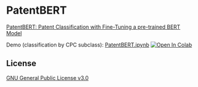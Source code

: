 # PatentBERT
 
[PatentBERT: Patent Classification with Fine-Tuning a pre-trained BERT Model](https://doi.org/10.1016/j.wpi.2020.101965)

Demo (classification by CPC subclass): [PatentBERT.ipynb](https://github.com/jiehsheng/PatentBERT/blob/master/PatentBERT.ipynb)  [![Open In Colab](https://colab.research.google.com/assets/colab-badge.svg)](https://colab.research.google.com/github/jiehsheng/PatentBERT/blob/master/PatentBERT.ipynb)

## License

[GNU General Public License v3.0](LICENSE)
